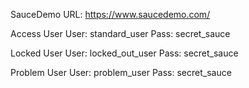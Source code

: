 SauceDemo
URL: https://www.saucedemo.com/

Access User
User: standard_user
Pass: secret_sauce

Locked User
User: locked_out_user
Pass: secret_sauce

Problem User
User: problem_user
Pass: secret_sauce